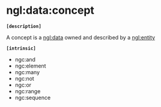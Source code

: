 # ngl:data:concept

__`[description]`__

A concept is a [ngl:data](../data.md) owned and described by a [ngl:entity](../entity.md)


__`[intrinsic]`__

- ngc:and
- ngc:element
- ngc:many
- ngc:not
- ngc:or
- ngc:range
- ngc:sequence